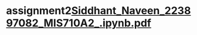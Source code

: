 # assignment2[Siddhant_Naveen_223897082_MIS710A2_.ipynb.pdf](https://github.com/user-attachments/files/17387883/Siddhant_Naveen_223897082_MIS710A2_.ipynb.pdf)

